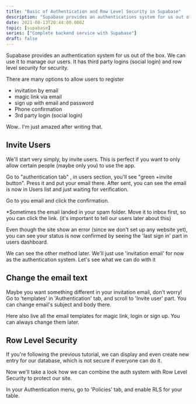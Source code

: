 ```yaml
---
title: "Basic of Authentication and Row Level Security in Supabase"
description: "Supabase provides an authentications system for us out of the box. We can use it as user management. It has third party logins (social login) and row level security for security. We'll take a look of simple example using row level security to protect our data"
date: 2021-08-13T20:44:00.000Z
topic: [supabase]
series: ["Complete backend service with Supabase"]
draft: false
---
```

Supabase provides an authentication system for us out of the box. We can use it to manage our users. It has third party logins (social login) and row level security for security.

There are many options to allow users to register

- invitation by email
- magic link via email
- sign up with email and password
- Phone confirmation
- 3rd party login (social login)

Wow.. I'm just amazed after writing that.

## Invite Users
We'll start very simply, by invite users. This is perfect if you want to only allow certain people (maybe only you) to use the app.

Go to "authentication tab" , in users section, you'll see "green +invite button". Press it and put your email there. After sent, you can see the email is now in Users list and just waiting for verification.

Go to you email and click the confirmation.

*Sometimes the email landed in your spam folder. Move it to inbox first, so you can click the link. (it's important to tell our users later about this)

Even though the site show an error (since we don't set up any website yet), you can see your status is now confirmed by seeing the 'last sign in' part in users dashboard.

We can see the other method later. We'll just use 'invitation email' for now as the authentication system. Let's see what we can do with it

## Change the email text
Maybe you want something different in your invitation email, don't worry! Go to 'templates' in 'Authentication' tab, and scroll to 'Invite user' part. You can change email's subject and body there.

Here also live all the email templates for magic link, login or sign up. You can always change them later.

## Row Level Security
If you're following the previous tutorial, we can display and even create new entry for our database, which is not secure if everyone can do it.

Now we'll take a look how we can combine the auth system with Row Level Security to protect our site.

In your Authentication menu, go to 'Policies' tab, and enable RLS for your table. 


